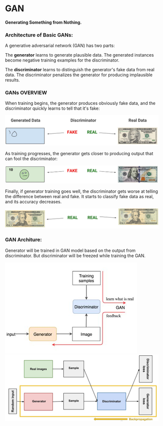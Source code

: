 # GAN 
#### Generating Something from Nothing.

### Architecture of Basic GANs:

A generative adversarial network (GAN) has two parts:

The **generator** learns to generate plausible data. The generated instances become negative training examples for the discriminator.

The **discriminator** learns to distinguish the generator's fake data from real data. The discriminator penalizes the generator for producing implausible results.

### GANs OVERVIEW
When training begins, the generator produces obviously fake data, and the discriminator quickly learns to tell that it's fake:

![alt test](Screenshots/gen1.JPG)

As training progresses, the generator gets closer to producing output that can fool the discriminator:

![alt test](Screenshots/gen2.JPG)

Finally, if generator training goes well, the discriminator gets worse at telling the difference between real and fake. It starts to classify fake data as real, and its accuracy decreases.

![alt test](Screenshots/gen3.JPG)

### GAN Architure:
Generator will be trained in GAN model based on the output from discriminator. But discriminator will be freezed while training the GAN.

![](Screenshots/taining.JPG)
![](Screenshots/backprop.JPG)
